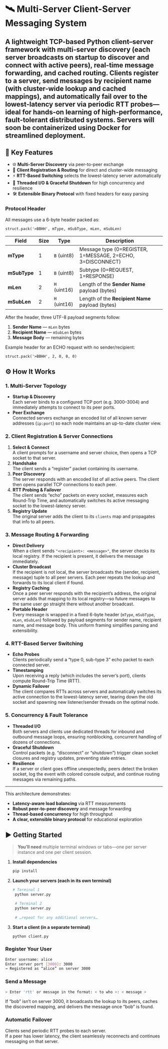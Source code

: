 # 🛰️ Multi-Server Client-Server Messaging System

A lightweight TCP-based Python client–server framework with multi-server discovery (each server broadcasts on startup to discover and connect with active peers), real-time message forwarding, and cached routing. Clients register to a server, send messages by recipient name (with cluster-wide lookup and cached mappings), and automatically fail over to the lowest-latency server via periodic RTT probes—ideal for hands-on learning of high-performance, fault-tolerant distributed systems.
Servers will soon be containerized using Docker for streamlined deployment.
---

## 🔑 Key Features

- 🌐 **Multi-Server Discovery** via peer-to-peer exchange  
- 🔗 **Client Registration & Routing** for direct and cluster-wide messaging  
- ⚡ **RTT-Based Switching** selects the lowest-latency server automatically  
- 🔄 **Threaded I/O & Graceful Shutdown** for high concurrency and resilience  
- 🛠️ **Extensible Binary Protocol** with fixed headers for easy parsing  


### Protocol Header

All messages use a 6-byte header packed as:

    struct.pack('>BBHH', mType, mSubType, mLen, mSubLen)

| Field     | Size | Type        | Description                                                          |
|-----------|------|-------------|----------------------------------------------------------------------|
| **mType**    | 1    | `B` (uint8) | Message type (0=REGISTER, 1=MESSAGE, 2=ECHO, 3=DISCONNECT)           |
| **mSubType** | 1    | `B` (uint8) | Subtype (0=REQUEST, 1=RESPONSE)                                       |
| **mLen**     | 2    | `H` (uint16)| Length of the **Sender Name** payload (bytes)                         |
| **mSubLen**  | 2    | `H` (uint16)| Length of the **Recipient Name** payload (bytes)                      |

After the header, three UTF-8 payload segments follow:
1. **Sender Name** — `mLen` bytes  
2. **Recipient Name** — `mSubLen` bytes  
3. **Message Body** — remaining bytes  

Example header for an ECHO request with no sender/recipient:

    struct.pack('>BBHH', 2, 0, 0, 0)


## ⚙️ How It Works

### 1. Multi-Server Topology  
- **Startup & Discovery**  
  Each server binds to a configured TCP port (e.g. 3000–3004) and immediately attempts to connect to its peer ports.  
- **Peer Exchange**  
  Connected servers exchange an encoded list of all known server addresses (`ip:port`) so each node maintains an up-to-date cluster view.

### 2. Client Registration & Server Connections  
1. **Select & Connect**  
   A client prompts for a username and server choice, then opens a TCP socket to that server.  
2. **Handshake**  
   The client sends a “register” packet containing its username.  
3. **Peer Discovery**  
   The server responds with an encoded list of all active peers. The client then opens parallel TCP connections to each peer.  
4. **RTT Probing & Failover**  
   The client sends “echo” packets on every socket, measures each Round-Trip Time, and automatically switches its active messaging socket to the lowest-latency server.  
5. **Registry Update**  
   The original server adds the client to its `clients` map and propagates that info to all peers.


### 3. Message Routing & Forwarding  
- **Direct Delivery**  
  When a client sends `"<recipient>: <message>"`, the server checks its local registry. If the recipient is present, it delivers the message immediately.  
- **Cluster Broadcast**  
  If the recipient is not local, the server broadcasts the (sender, recipient, message) tuple to all peer servers. Each peer repeats the lookup and forwards to its local client if found.  
- **Registry Caching**  
  Once a peer server responds with the recipient’s address, the original server adds that mapping to its local registry—so future messages to the same user go straight there without another broadcast.  
- **Portable Header**  
  Every message is wrapped in a fixed 6-byte header (`mType`, `mSubType`, `mLen`, `mSubLen`) followed by payload segments for sender name, recipient name, and message body. This uniform framing simplifies parsing and extensibility.


### 4. RTT-Based Server Switching  
- **Echo Probes**  
  Clients periodically send a “type 0, sub-type 3” echo packet to each connected server.  
- **Timestamping**  
  Upon receiving a reply (which includes the server’s port), clients compute Round-Trip Time (RTT).  
- **Dynamic Failover**  
  The client compares RTTs across servers and automatically switches its active connection to the lowest-latency server, tearing down the old socket and spawning new listener/sender threads on the optimal node.

### 5. Concurrency & Fault Tolerance  
- **Threaded I/O**  
  Both servers and clients use dedicated threads for inbound and outbound message loops, ensuring nonblocking, concurrent handling of dozens of connections.  
- **Graceful Shutdown**  
  Control packets (e.g. “disconnect” or “shutdown”) trigger clean socket closures and registry updates, preventing stale entries.  
- **Resilience**  
  If a server or client goes offline unexpectedly, peers detect the broken socket, log the event with colored console output, and continue routing messages via remaining paths.

---

This architecture demonstrates:
- **Latency-aware load balancing** via RTT measurements  
- **Robust peer-to-peer discovery** and message forwarding  
- **Thread-based concurrency** for high throughput  
- **A clear, extensible binary protocol** for educational exploration  


## ▶️ Getting Started

> **You’ll need** multiple terminal windows or tabs—one per server instance and one per client session.

1. **Install dependencies**  
   ```bash
   pip install
   ```
2. **Launch your servers (each in its own terminal)**  
   ```bash
   # Terminal 1
    python server.py

    # Terminal 2
    python server.py
    
    # …repeat for any additional servers…
   ```
3. **Start a client (in a separate terminal)**  
   ```bash
   python client.py
   ```

### Register Your User

```bash
Enter username: alice
Enter server port [3000]: 3000
→ Registered as “alice” on server 3000
```

### Send a Message

```bash
> Enter 'rtt' or message in the format: < to who >: < message >
```

If “bob” isn’t on server 3000, it broadcasts the lookup to its peers, caches the discovered mapping, and delivers the message once “bob” is found.

### Automatic Failover

Clients send periodic RTT probes to each server.  
If a peer has lower latency, the client seamlessly reconnects and continues messaging on that server.
